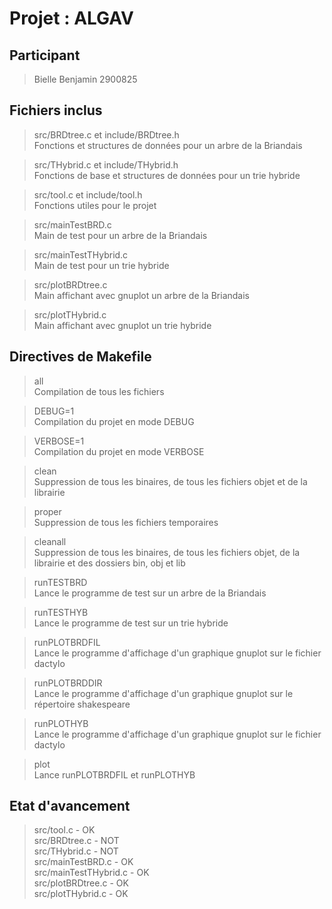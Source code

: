 Projet : ALGAV
==============

Participant
------------

> Bielle Benjamin 2900825   

Fichiers inclus
---------------

> src/BRDtree.c et include/BRDtree.h   
>     Fonctions et structures de données pour un arbre de la Briandais   

> src/THybrid.c et include/THybrid.h    
>     Fonctions de base et structures de données pour un trie hybride    

> src/tool.c et include/tool.h      
>     Fonctions utiles pour le projet        

> src/mainTestBRD.c       
>     Main de test pour un arbre de la Briandais         

> src/mainTestTHybrid.c       
>     Main de test pour un trie hybride         

> src/plotBRDtree.c       
>     Main affichant avec gnuplot un arbre de la Briandais         

> src/plotTHybrid.c       
>     Main affichant avec gnuplot un trie hybride         

Directives de Makefile
----------------------

> all  
    Compilation de tous les fichiers   

> DEBUG=1    
    Compilation du projet en mode DEBUG    

> VERBOSE=1    
    Compilation du projet en mode VERBOSE    

> clean   
    Suppression de tous les binaires, de tous les fichiers objet et de la librairie    

> proper    
    Suppression de tous les fichiers temporaires    

> cleanall    
    Suppression de tous les binaires, de tous les fichiers objet, de la librairie et des dossiers bin, obj et lib    

> runTESTBRD   
    Lance le programme de test sur un arbre de la Briandais    

> runTESTHYB    
    Lance le programme de test sur un trie hybride   

> runPLOTBRDFIL   
    Lance le programme d'affichage d'un graphique gnuplot sur le fichier dactylo   

> runPLOTBRDDIR   
    Lance le programme d'affichage d'un graphique gnuplot sur le répertoire shakespeare   

> runPLOTHYB   
    Lance le programme d'affichage d'un graphique gnuplot sur le fichier dactylo   

> plot   
    Lance runPLOTBRDFIL et runPLOTHYB   

Etat d'avancement
-----------------

> src/tool.c            - OK   
> src/BRDtree.c         - NOT   
> src/THybrid.c         - NOT   
> src/mainTestBRD.c     - OK   
> src/mainTestTHybrid.c - OK   
> src/plotBRDtree.c     - OK   
> src/plotTHybrid.c     - OK   
